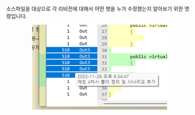 소스파일을 대상으로 각 리비전에 대해서 어떤 행을 누가 수정했는지 알아보기 위한 명령입니다.

<center><div markdown = "1">

![blame](blame.png)

</div></center>